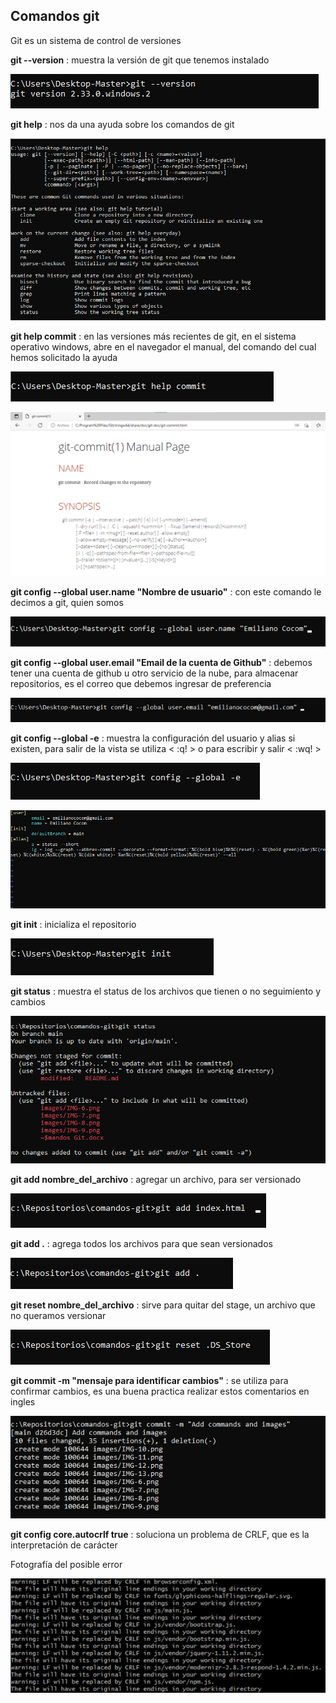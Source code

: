 ## Comandos git
Git es un sistema de control de versiones

**git --version** : muestra la versión de git que tenemos instalado 

![IMG-1](/images/IMG-1.png "git version")

**git help** : nos da una ayuda sobre los comandos de git

![IMG-2](/images/IMG-2.png "git help")

**git help commit** : en las versiones más recientes de git, en el sistema operativo windows, abre en el navegador el manual, del comando del cual hemos solicitado la ayuda

![IMG-3](/images/IMG-3.png "git help commit")

![IMG-4](/images/IMG-4.png "navegador")

**git config --global user.name "Nombre de usuario"** : con este comando le decimos a git, quien somos

![IMG-5](/images/IMG-5.png "config user name")

**git config --global user.email "Email de la cuenta de Github"** : debemos tener una cuenta de github u otro servicio de la nube, para almacenar repositorios, es el correo que debemos ingresar de preferencia

![IMG-6](/images/IMG-6.png "config user email")

**git config --global -e** : muestra la configuración del usuario y alias si existen, para salir de la vista se utiliza < :q! > o para escribir y salir < :wq! >

![IMG-7](/images/IMG-7.png "view config")

![IMG-8](/images/IMG-8.png "view config")

**git init** : inicializa el repositorio

![IMG-9](/images/IMG-9.png "git init")

**git status** : muestra el status de los archivos que tienen o no seguimiento y cambios

![IMG-10](/images/IMG-10.png "git status")

**git add nombre_del_archivo** : agregar un archivo, para ser versionado

![IMG-11](/images/IMG-11.png "git add")

**git add .** : agrega todos los archivos para que sean versionados

![IMG-12](/images/IMG-12.png "git add .")

**git reset nombre_del_archivo** : sirve para quitar del stage, un archivo que no queramos versionar

![IMG-13](/images/IMG-13.png "git reset")

**git commit -m "mensaje para identificar cambios"** : se utiliza para confirmar cambios, es una buena practica realizar estos comentarios en ingles

![IMG-14](/images/IMG-14.png "git commit")

**git config core.autocrlf true** : soluciona un problema de CRLF, que es la interpretación de carácter

Fotografía del posible error

![IMG-15](/images/IMG-15.png "error CRLF")
